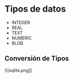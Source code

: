 

# Tipos de datos

- INTEGER
- REAL
- TEXT
- NUMERIC
- BLOB

## Conversión de Tipos

![[sqlite.png]]

